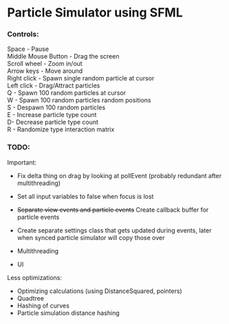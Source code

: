 # Particle Simulator using SFML

### Controls:
Space - Pause\
Middle Mouse Button - Drag the screen\
Scroll wheel - Zoom in/out\
Arrow keys - Move around\
Right click - Spawn single random particle at cursor\
Left click - Drag/Attract particles\
Q - Spawn 100 random particles at cursor\
W - Spawn 100 random particles random positions\
S - Despawn 100 random particles\
E - Increase particle type count\
D- Decrease particle type count\
R - Randomize type interaction matrix

### TODO:
Important:
- Fix delta thing on drag by looking at pollEvent (probably redundant after multithreading)
- Set all input variables to false when focus is lost
- ~~Separate view events and particle events~~ Create callback buffer for particle events
- Create separate settings class that gets updated during events, later when synced particle simulator will copy those over

- Multithreading
- UI

Less optimizations:
- Optimizing calculations (using DistanceSquared, pointers)
- Quadtree
- Hashing of curves
- Particle simulation distance hashing
